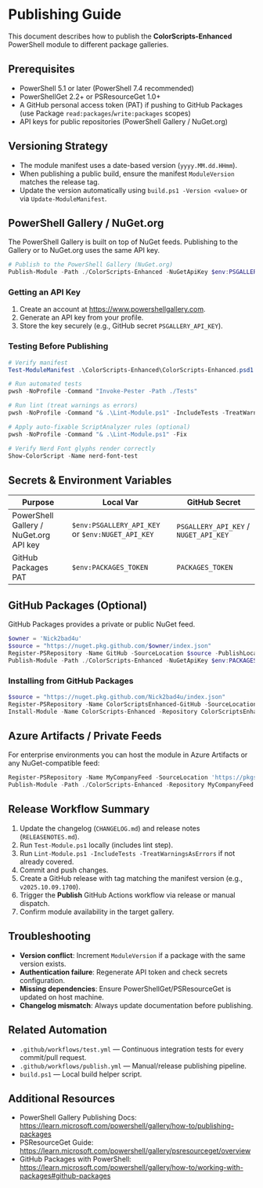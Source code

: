 # Publishing Guide

This document describes how to publish the **ColorScripts-Enhanced** PowerShell module to different package galleries.

## Prerequisites

- PowerShell 5.1 or later (PowerShell 7.4 recommended)
- PowerShellGet 2.2+ or PSResourceGet 1.0+
- A GitHub personal access token (PAT) if pushing to GitHub Packages (use Package `read:packages`/`write:packages` scopes)
- API keys for public repositories (PowerShell Gallery / NuGet.org)

## Versioning Strategy

- The module manifest uses a date-based version (`yyyy.MM.dd.HHmm`).
- When publishing a public build, ensure the manifest `ModuleVersion` matches the release tag.
- Update the version automatically using `build.ps1 -Version <value>` or via `Update-ModuleManifest`.

## PowerShell Gallery / NuGet.org

The PowerShell Gallery is built on top of NuGet feeds. Publishing to the Gallery or to NuGet.org uses the same API key.

```powershell
# Publish to the PowerShell Gallery (NuGet.org)
Publish-Module -Path ./ColorScripts-Enhanced -NuGetApiKey $env:PSGALLERY_API_KEY -Verbose
```

### Getting an API Key

1. Create an account at <https://www.powershellgallery.com>.
2. Generate an API key from your profile.
3. Store the key securely (e.g., GitHub secret `PSGALLERY_API_KEY`).

### Testing Before Publishing

```powershell
# Verify manifest
Test-ModuleManifest .\ColorScripts-Enhanced\ColorScripts-Enhanced.psd1

# Run automated tests
pwsh -NoProfile -Command "Invoke-Pester -Path ./Tests"

# Run lint (treat warnings as errors)
pwsh -NoProfile -Command "& .\Lint-Module.ps1" -IncludeTests -TreatWarningsAsErrors

# Apply auto-fixable ScriptAnalyzer rules (optional)
pwsh -NoProfile -Command "& .\Lint-Module.ps1" -Fix

# Verify Nerd Font glyphs render correctly
Show-ColorScript -Name nerd-font-test
```

## Secrets & Environment Variables

| Purpose                                | Local Var                                        | GitHub Secret                         |
| -------------------------------------- | ------------------------------------------------ | ------------------------------------- |
| PowerShell Gallery / NuGet.org API key | `$env:PSGALLERY_API_KEY` or `$env:NUGET_API_KEY` | `PSGALLERY_API_KEY` / `NUGET_API_KEY` |
| GitHub Packages PAT                    | `$env:PACKAGES_TOKEN`                            | `PACKAGES_TOKEN`                      |

## GitHub Packages (Optional)

GitHub Packages provides a private or public NuGet feed.

```powershell
$owner = 'Nick2bad4u'
$source = "https://nuget.pkg.github.com/$owner/index.json"
Register-PSRepository -Name GitHub -SourceLocation $source -PublishLocation $source -InstallationPolicy Trusted -PackageManagementProvider NuGet
Publish-Module -Path ./ColorScripts-Enhanced -NuGetApiKey $env:PACKAGES_TOKEN -Repository GitHub
```

### Installing from GitHub Packages

```powershell
$source = "https://nuget.pkg.github.com/Nick2bad4u/index.json"
Register-PSRepository -Name ColorScriptsEnhanced-GitHub -SourceLocation $source -InstallationPolicy Trusted -PackageManagementProvider NuGet
Install-Module -Name ColorScripts-Enhanced -Repository ColorScriptsEnhanced-GitHub
```

## Azure Artifacts / Private Feeds

For enterprise environments you can host the module in Azure Artifacts or any NuGet-compatible feed:

```powershell
Register-PSRepository -Name MyCompanyFeed -SourceLocation 'https://pkgs.dev.azure.com/<org>/<project>/_packaging/<feed>/nuget/v2' -InstallationPolicy Trusted -Credential (Get-Credential)
Publish-Module -Path ./ColorScripts-Enhanced -Repository MyCompanyFeed
```

## Release Workflow Summary

1. Update the changelog (`CHANGELOG.md`) and release notes (`RELEASENOTES.md`).
2. Run `Test-Module.ps1` locally (includes lint step).
3. Run `Lint-Module.ps1 -IncludeTests -TreatWarningsAsErrors` if not already covered.
4. Commit and push changes.
5. Create a GitHub release with tag matching the manifest version (e.g., `v2025.10.09.1700`).
6. Trigger the **Publish** GitHub Actions workflow via release or manual dispatch.
7. Confirm module availability in the target gallery.

## Troubleshooting

- **Version conflict**: Increment `ModuleVersion` if a package with the same version exists.
- **Authentication failure**: Regenerate API token and check secrets configuration.
- **Missing dependencies**: Ensure PowerShellGet/PSResourceGet is updated on host machine.
- **Changelog mismatch**: Always update documentation before publishing.

## Related Automation

- `.github/workflows/test.yml` — Continuous integration tests for every commit/pull request.
- `.github/workflows/publish.yml` — Manual/release publishing pipeline.
- `build.ps1` — Local build helper script.

## Additional Resources

- PowerShell Gallery Publishing Docs: <https://learn.microsoft.com/powershell/gallery/how-to/publishing-packages>
- PSResourceGet Guide: <https://learn.microsoft.com/powershell/gallery/psresourceget/overview>
- GitHub Packages with PowerShell: <https://learn.microsoft.com/powershell/gallery/how-to/working-with-packages#github-packages>
